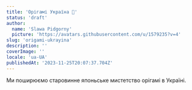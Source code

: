 ```yaml
---
title: 'Орігамі Україна 🌻'
status: 'draft'
author:
  name: 'Slawa Pidgorny'
  picture: 'https://avatars.githubusercontent.com/u/1579235?v=4'
slug: 'origami-ukrayina'
description: ''
coverImage: ''
locale: 'ua-UA'
publishedAt: '2023-11-25T20:07:37.704Z'
---
```


Ми поширюємо старовинне японьське мистетство орігамі в Україні.